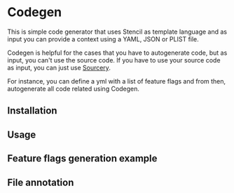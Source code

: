 # Codegen

This is simple code generator that uses Stencil as template language and as input you can provide a context using a YAML, JSON or PLIST file.

Codegen is helpful for the cases that you have to autogenerate code, but as input, you can't use the source code. If you have to use your source code as input, you can just use [Sourcery](https://github.com/krzysztofzablocki/Sourcery).

For instance, you can define a yml with a list of feature flags and from then, autogenerate all code related using Codegen.

## Installation


## Usage


## Feature flags generation example


## File annotation


